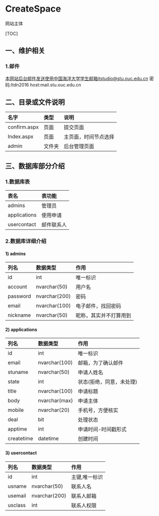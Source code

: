 # CreateSpace

网站主体

[TOC]
## 一、维护相关

### 1.邮件
本网站后台邮件发送使用中国海洋大学学生邮箱itstudio@stu.ouc.edu.cn
密码:Itdn2016
host:mail.stu.ouc.edu.cn

## 二、目录或文件说明
| 名字 | 类型 | 说明 |
| :------- | :--------- | :------ |
| confirm.aspx | 页面 | 提交页面 |
| Index.aspx | 页面 | 主页面，时间节点选择 |
| admin | 文件夹 | 后台管理页面 |

## 三、数据库部分介绍

### 1.数据库表

|表名|表功能|
|:------|:------|
|admins|管理员|
|applications|使用申请|
|usercontact|邮件联系人|

### 2.数据库详细介绍

#### 1) admins

|列名|数据类型|作用|
|:----|:----|:----|
|id|int|唯一标识|
|account|nvarchar(50)|用户名|
|password|nvarchar(200)|密码|
|email|nvarchar(100)|电子邮件，找回密码|
|nickname|nvarchar(50)|昵称，其实并不打算用到|

#### 2) applications

|列名|数据类型|作用|
|:----|:----|:----|
|id|int|唯一标识|
|email|nvarchar(100)|邮箱，为了确认邮件|
|stuname|nvarchar(50)|申请人姓名|
|state|int|状态(拒绝，同意，未处理)|
|title|nvarchar(100)|申请标题|
|body|nvarchar(max)|申请主体|
|mobile|nvarchar(20)|手机号，方便核实|
|deal|bit|处理状态|
|apptime|int|申请时间-时间戳形式|
|createtime|datetime|创建时间|

#### 3) usercontact

|列名|数据类型|作用|
|:----|:----|:----|
|id|int|主键,唯一标识|
|usname|nvarchar(50)|联系人名|
|usemail|nvarchar(200)|联系人邮箱|
|usclass|int|联系人权限|

